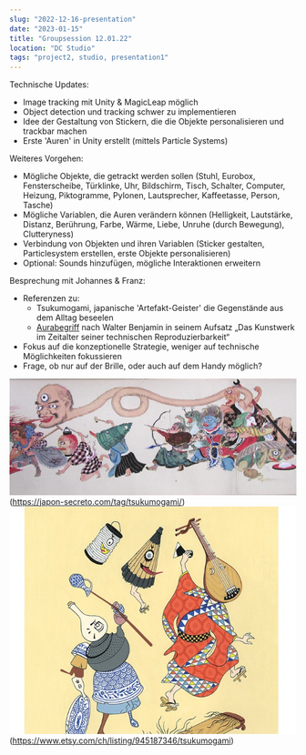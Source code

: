 ```yaml
---
slug: "2022-12-16-presentation"
date: "2023-01-15"
title: "Groupsession 12.01.22"
location: "DC Studio"
tags: "project2, studio, presentation1"
---
```

Technische Updates:
- Image tracking mit Unity & MagicLeap möglich 
- Object detection und tracking schwer zu implementieren
- Idee der Gestaltung von Stickern, die die Objekte personalisieren und trackbar machen
- Erste 'Auren' in Unity erstellt (mittels Particle Systems)

Weiteres Vorgehen:
- Mögliche Objekte, die getrackt werden sollen (Stuhl, Eurobox, Fensterscheibe, Türklinke, Uhr, Bildschirm, Tisch, Schalter, Computer, Heizung, Piktogramme, Pylonen, Lautsprecher, Kaffeetasse, Person, Tasche) 
- Mögliche Variablen, die Auren verändern können (Helligkeit, Lautstärke, Distanz, Berührung, Farbe, Wärme, Liebe, Unruhe (durch Bewegung), Clutteryness) 
- Verbindung von Objekten und ihren Variablen (Sticker gestalten, Particlesystem erstellen, erste Objekte personalisieren)
- Optional: Sounds hinzufügen, mögliche Interaktionen erweitern

Besprechung mit Johannes & Franz:
- Referenzen zu:
    - Tsukumogami, japanische 'Artefakt-Geister' die Gegenstände aus dem Alltag beseelen
    - [Aurabegriff](https://de.wikipedia.org/wiki/Aura_(Benjamin)) nach Walter Benjamin in seinem Aufsatz „Das Kunstwerk im Zeitalter seiner technischen Reproduzierbarkeit“
- Fokus auf die konzeptionelle Strategie, weniger auf technische Möglichkeiten fokussieren
- Frage, ob nur auf der Brille, oder auch auf dem Handy möglich?

![Tsukumogami](src/images/tsukumogami-hyakkiyagyo.png)(https://japon-secreto.com/tag/tsukumogami/)
![Tsukumogami](src/images/tsukumogami.png)(https://www.etsy.com/ch/listing/945187346/tsukumogami)
